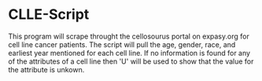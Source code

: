 # CLLE-Script
This program will scrape throught the cellosourus portal on expasy.org for cell line cancer patients. The script will pull the 
age, gender, race, and earliest year mentioned for each cell line. If no information is found for any of the attributes of a
cell line then 'U' will be used to show that the value for the attribute is unkown.
